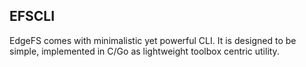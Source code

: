 ## EFSCLI

EdgeFS comes with minimalistic yet powerful CLI. It is designed to be simple, implemented in C/Go as lightweight toolbox centric utility.
